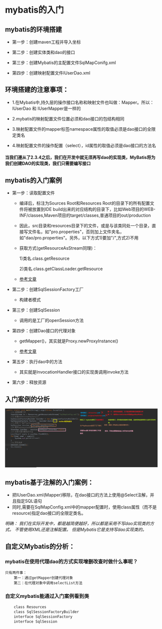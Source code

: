 # mybatis的入门
## mybatis的环境搭建
    
* 第一步：创建maven工程并导入坐标

* 第二步：创建实体类和dao的接口

* 第三步：创建Mybatis的主配置文件SqlMapConifg.xml

* 第四步：创建映射配置文件IUserDao.xml

## 环境搭建的注意事项：
* 1.在Mybatis中,持久层的操作接口名称和映射文件也叫做：Mapper。所以：IUserDao 和 IUserMapper是一样的

* 2.mybatis的映射配置文件位置必须和dao接口的包结构相同

* 3.映射配置文件的mapper标签namespace属性的取值必须是dao接口的全限定类名

* 4.映射配置文件的操作配置（select），id属性的取值必须是dao接口的方法名
    
#### 当我们遵从了2.3.4之后，我们在开发中就无须再写dao的实现类，MyBatis将为我们创建DAO的实现类，我们只需要编写接口

## 	mybatis的入门案例
    
* 第一步：读取配置文件

    * 编译后，标注为Sources Root和Resources Root的目录下的所有配置文件将被放置到IDE build出来的对应结构的目录下，比如Web项目的WEB-INF/classes,Maven项目的target/classes,普通项目的out/production
    
    * 因此，src目录和resources目录下的文件，或是与该类同处一个目录，直接写文件名，如"pro.properties"，否则加上文件夹名，如"dao/pro.properties"。另外，以下方式1)要加"/",方式2)不用
    
    * 获取方式(getResourceAsStream同理)：   
        
        1)类名.class.getResource 
            
        2)类名.class.getClassLoader.getResource
    
    * <a href="https://cnblogs.com/robbinluobo/p/7931812.html">参考文章</a>
        
* 第二步：创建SqlSessionFactory工厂

    * 构建者模式
    
* 第三步：创建SqlSession

    * 调用的是工厂的openSession方法

* 第四步：创建Dao接口的代理对象

    * getMapper()，其实就是Proxy.newProxyInstance()
    
    * <a href="https://blog.csdn.net/qq_40645822/article/details/101844675">参考文章</a>

* 第五步：执行dao中的方法

    * 其实就是InvocationHandler接口的实现类调用invoke方法

* 第六步：释放资源

## 入门案例的分析
<img src="img/入门案例的分析.png">

## mybatis基于注解的入门案例：

* 把IUserDao.xml(Mapper)移除，在dao接口的方法上使用@Select注解，并且指定SQL语句
* 同时,需要在SqlMapConfig.xml中的mapper配置时，使用class属性（而不是resource)指定dao接口的全限定类名。

_明确：
    我们在实际开发中，都是越简便越好，所以都是采用不写dao实现类的方式。
    不管使用XML还是注解配置。
    但是Mybatis它是支持写dao实现类的。_
   
## 自定义Mybatis的分析：
### mybatis在使用代理dao的方式实现增删改查时做什么事呢？
    只有两件事：
        第一：通过getMapper创建代理对象
        第二：在代理对象中调用selectList方法
   		
### 自定义mybatis能通过入门案例看到类
   		class Resources
   		class SqlSessionFactoryBuilder
   		interface SqlSessionFactory
   		interface SqlSession
